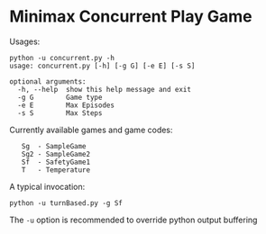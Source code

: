 # Minimax Concurrent Play Game

Usages:

```
python -u concurrent.py -h
usage: concurrent.py [-h] [-g G] [-e E] [-s S]

optional arguments:
  -h, --help  show this help message and exit
  -g G        Game type
  -e E        Max Episodes
  -s S        Max Steps  
 ```
  
 Currently available games and game codes:
 ```
    Sg  - SampleGame
    Sg2 - SampleGame2
    Sf  - SafetyGame1
    T   - Temperature
 ```
 
 A typical invocation:
 ```
 python -u turnBased.py -g Sf
 ```
 The `-u` option is recommended to override python output buffering
